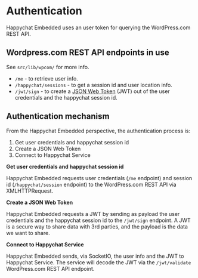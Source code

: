 # Authentication

Happychat Embedded uses an user token for querying the WordPress.com REST API.

## Wordpress.com REST API endpoints in use

See `src/lib/wpcom/` for more info.

* `/me` - to retrieve user info.
* `/happychat/sessions` - to get a session id and user location info.
* `/jwt/sign` - to create a [JSON Web Token](https://jwt.io/introduction/) (JWT) out of the user credentials and the happychat session id.

## Authentication mechanism

From the Happychat Embedded perspective, the authentication process is:

1. Get user credentials and happychat session id
2. Create a JSON Web Token
3. Connect to Happychat Service

**Get user credentials and happychat session id**

Happychat Embedded requests user credentials (`/me` endpoint) and session id (`/happychat/session` endpoint) to the WordPress.com REST API via XMLHTTPRequest.

**Create a JSON Web Token**

Happychat Embedded requests a JWT by sending as payload the user credentials and the happychat session id to the `/jwt/sign` endpoint. A JWT is a secure way to share data with 3rd parties, and the payload is the data we want to share.

**Connect to Happychat Service**

Happychat Embedded sends, via SocketIO, the user info and the JWT to Happychat Service. The service will decode the JWT via the `/jwt/validate` WordPress.com REST API endpoint.
